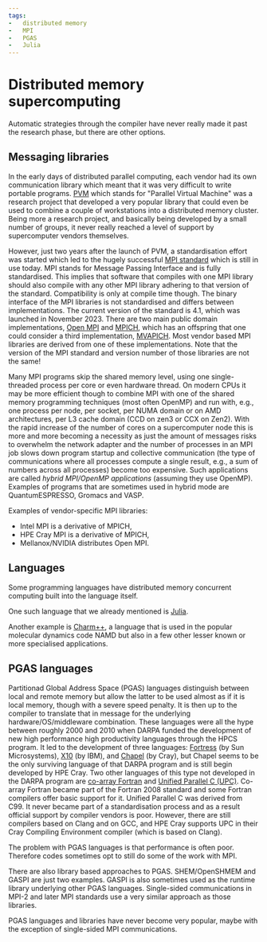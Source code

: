 ```yaml
---
tags:
-   distributed memory
-   MPI
-   PGAS
-   Julia
---
```


# Distributed memory supercomputing

Automatic strategies through the compiler have never really made it past
the research phase, but there are other options.


## Messaging libraries

In the early days of distributed parallel computing, each vendor had its own
communication library which meant that it was very difficult to write portable
programs. 
[PVM](https://www.epm.ornl.gov/pvm/pvm_home.html) which stands for "Parallel Virtual Machine"
was a research project that developed a very popular library that could even be used to
combine a couple of workstations into a distributed memory cluster. 
Being more a research project, and basically being developed by a small number of groups,
it never really reached a level of support by supercomputer vendors themselves.

However, just two years after the launch of PVM, a standardisation effort was started
which led to the hugely successful [MPI standard](https://www.mpi-forum.org/) 
which is still in use today. 
MPI stands for Message Passing Interface
and is fully standardised. This implies that software that compiles with one MPI library
should also compile with any other MPI library adhering to that version of the standard.
Compatibility is only at compile time though. The binary interface of the MPI libraries is
not standardised and differs between implementations. 
The current version of the standard is 4.1, which was launched in November 2023.
There are two main public domain implementations, [Open MPI](https://www.open-mpi.org/)
and [MPICH](https://www.mpich.org), 
which has an offspring that one could consider a third implementation,
[MVAPICH](https://mvapich.cse.ohio-state.edu/).
Most vendor based MPI libraries are derived from one of these implementations.
Note that the version of the MPI standard and version number of those libraries are not the same!

Many MPI programs skip the shared memory level, using one single-threaded process per
core or even hardware thread. On modern CPUs it may be more efficient though to combine
MPI with one of the shared memory programming techniques (most often OpenMP) and run with, 
e.g., one process per node, per socket, per NUMA domain or on AMD architectures, per L3 cache 
domain (CCD on zen3 or CCX on Zen2). 
With the rapid increase of the number of cores on a supercomputer node this is more and more
becoming a necessity as just the amount of messages risks to overwhelm the network adapter
and the number of processes in an MPI job slows down program startup and collective communication
(the type of communications where all processes compute a single result, e.g., a sum of numbers
across all processes) become too expensive.
Such applications are called *hybrid MPI/OpenMP applications* (assuming they use OpenMP).
Examples of programs that are sometimes used in hybrid mode are QuantumESPRESSO, Gromacs and VASP.

Examples of vendor-specific MPI libraries:

-   Intel MPI is a derivative of MPICH,
-   HPE Cray MPI is a derivative of MPICH,
-   Mellanox/NVIDIA distributes Open MPI.


## Languages

Some programming languages have distributed memory concurrent computing built into the language
itself. 

One such language that we already mentioned is [Julia](https://julialang.org/). 

Another example is 
[Charm++](https://charmplusplus.org/), a language that is used in the popular molecular dynamics
code NAMD but also in a few other lesser known or more specialised applications. 


## PGAS languages

Partitionad Global Address Space (PGAS) languages distinguish between local and remote memory
but allow the latter to be used almost as if it is local memory, though with a severe speed penalty.
It is then up to the compiler to translate that in message for the underlying hardware/OS/middleware
combination.
These languages were all the hype between roughly 2000 and 2010 when DARPA funded the development 
of new high performance high productivity languages through the HPCS program. 
It led to the development of three languages: 
[Fortress](https://en.wikipedia.org/wiki/Fortress_(programming_language)) (by Sun Microsystems), 
[X10](https://en.wikipedia.org/wiki/X10_(programming_language)) (by IBM),
and [Chapel](https://chapel-lang.org/) (by Cray), but Chapel seems to be the only surviving
language of that DARPA program and is 
still begin developed by HPE Cray. 
Two other languages of this type not developed in the DARPA program are 
[co-array Fortran](https://en.wikipedia.org/wiki/Coarray_Fortran) and
[Unified Parallel C (UPC)](https://upc.lbl.gov/). 
Co-array Fortran became part of the Fortran 2008 standard and some Fortran
compilers offer basic support for it. Unified Parallel C was derived from C99. It never became
part of a standardisation process and as a result official support by compiler vendors is poor. 
However, there are still compilers based on Clang and on GCC, and HPE Cray supports UPC
in their Cray Compiling Environment compiler (which is based on Clang).

The problem with PGAS languages is that performance is often poor. Therefore codes sometimes
opt to still do some of the work with MPI.

There are also library based approaches to PGAS. SHEM/OpenSHMEM and GASPI are just two examples.
GASPI is also sometimes used as the runtime library underlying other PGAS languages. 
Single-sided communications in MPI-2 and later MPI standards use a very similar approach as those
libraries.

PGAS languages and libraries have never become very popular, maybe with the exception of single-sided 
MPI communications.
